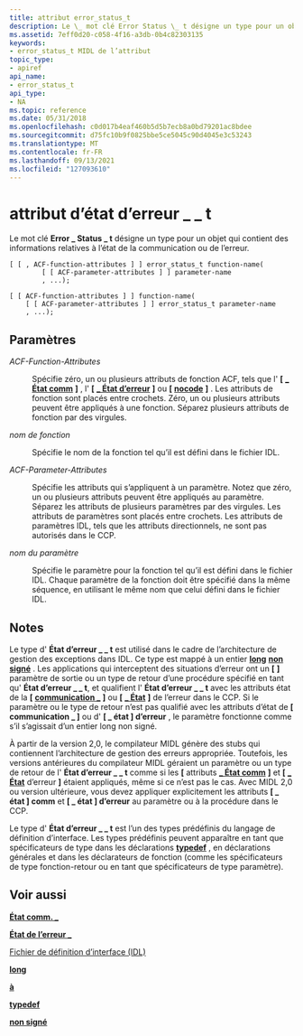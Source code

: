 ```yaml
---
title: attribut error_status_t
description: Le \_ mot clé Error Status \_ t désigne un type pour un objet qui contient des informations relatives à l’état de la communication ou de l’erreur.
ms.assetid: 7eff0d20-c058-4f16-a3db-0b4c82303135
keywords:
- error_status_t MIDL de l’attribut
topic_type:
- apiref
api_name:
- error_status_t
api_type:
- NA
ms.topic: reference
ms.date: 05/31/2018
ms.openlocfilehash: c0d017b4eaf460b5d5b7ecb8a0bd79201ac8bdee
ms.sourcegitcommit: d75fc10b9f0825bbe5ce5045c90d4045e3c53243
ms.translationtype: MT
ms.contentlocale: fr-FR
ms.lasthandoff: 09/13/2021
ms.locfileid: "127093610"
---
```

# <a name="error_status_t-attribute"></a>attribut d’état d’erreur \_ \_ t

Le mot clé **Error \_ Status \_ t** désigne un type pour un objet qui contient des informations relatives à l’état de la communication ou de l’erreur.

``` syntax
[ [ , ACF-function-attributes ] ] error_status_t function-name(
        [ [ ACF-parameter-attributes ] ] parameter-name
        , ...);

[ [ ACF-function-attributes ] ] function-name(
    [ [ ACF-parameter-attributes ] ] error_status_t parameter-name
    , ...);
```

## <a name="parameters"></a>Paramètres

<dl> <dt>

*ACF-Function-Attributes* 
</dt> <dd>

Spécifie zéro, un ou plusieurs attributs de fonction ACF, tels que l' **\[** [**\_ État comm**](comm-status.md) **\]** , l' **\[** [**\_ État d’erreur**](fault-status.md) **\]** ou **\[** [**nocode**](nocode.md) **\]** . Les attributs de fonction sont placés entre crochets. Zéro, un ou plusieurs attributs peuvent être appliqués à une fonction. Séparez plusieurs attributs de fonction par des virgules.

</dd> <dt>

*nom de fonction* 
</dt> <dd>

Spécifie le nom de la fonction tel qu’il est défini dans le fichier IDL.

</dd> <dt>

*ACF-Parameter-Attributes* 
</dt> <dd>

Spécifie les attributs qui s’appliquent à un paramètre. Notez que zéro, un ou plusieurs attributs peuvent être appliqués au paramètre. Séparez les attributs de plusieurs paramètres par des virgules. Les attributs de paramètres sont placés entre crochets. Les attributs de paramètres IDL, tels que les attributs directionnels, ne sont pas autorisés dans le CCP.

</dd> <dt>

*nom du paramètre* 
</dt> <dd>

Spécifie le paramètre pour la fonction tel qu’il est défini dans le fichier IDL. Chaque paramètre de la fonction doit être spécifié dans la même séquence, en utilisant le même nom que celui défini dans le fichier IDL.

</dd> </dl>

## <a name="remarks"></a>Notes

Le type d' **État d’erreur \_ \_ t** est utilisé dans le cadre de l’architecture de gestion des exceptions dans IDL. Ce type est mappé à un entier [**long**](long.md) [**non signé**](unsigned.md) . Les applications qui interceptent des situations d’erreur ont un **\[** [](out-idl.md) **\]** paramètre de sortie ou un type de retour d’une procédure spécifié en tant qu' **État d’erreur \_ \_ t**, et qualifient l' **État d’erreur \_ \_ t** avec les attributs état de la **\[** [**communication \_**](comm-status.md) **\]** ou **\[** [**\_ État**](fault-status.md) **\]** de l’erreur dans le CCP. Si le paramètre ou le type de retour n’est pas qualifié avec les attributs d’état de **\[ communication \_ \]** ou d' **\[ \_ état \] d’erreur** , le paramètre fonctionne comme s’il s’agissait d’un entier long non signé.

À partir de la version 2,0, le compilateur MIDL génère des stubs qui contiennent l’architecture de gestion des erreurs appropriée. Toutefois, les versions antérieures du compilateur MIDL géraient un paramètre ou un type de retour de l' **État d’erreur \_ \_ t** comme si les **\[** attributs [**\_ État comm**](comm-status.md) **\]** et **\[** [**\_ État**](fault-status.md) d’erreur **\]** étaient appliqués, même si ce n’est pas le cas. Avec MIDL 2,0 ou version ultérieure, vous devez appliquer explicitement les attributs **\[ \_ état \] comm** et **\[ \_ état \] d’erreur** au paramètre ou à la procédure dans le CCP.

Le type d' **État d’erreur \_ \_ t** est l’un des types prédéfinis du langage de définition d’interface. Les types prédéfinis peuvent apparaître en tant que spécificateurs de type dans les déclarations [**typedef**](typedef.md) , en déclarations générales et dans les déclarateurs de fonction (comme les spécificateurs de type fonction-retour ou en tant que spécificateurs de type paramètre).

## <a name="see-also"></a>Voir aussi

<dl> <dt>

[**État comm. \_**](comm-status.md)
</dt> <dt>

[**État de l’erreur \_**](fault-status.md)
</dt> <dt>

[Fichier de définition d’interface (IDL)](interface-definition-idl-file.md)
</dt> <dt>

[**long**](long.md)
</dt> <dt>

[**à**](out-idl.md)
</dt> <dt>

[**typedef**](typedef.md)
</dt> <dt>

[**non signé**](unsigned.md)
</dt> </dl>

 

 




